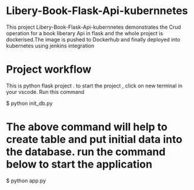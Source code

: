 # Libery-Book-Flask-Api-kubernnetes
This project Libery-Book-Flask-Api-kubernnetes demonstrates the Crud operation for a book liberary Api in flask and the whole project is dockerised.The image is pushed to Dockerhub and finally deployed into kubernetes using jenkins integration

# Project workflow
This is python flask project . to start the project , click on new terminal in your vscode. Run this command

$ python init_db.py

# The above command will help to create table and put initial data into the database. run the command below to start the application

$ python app.py

